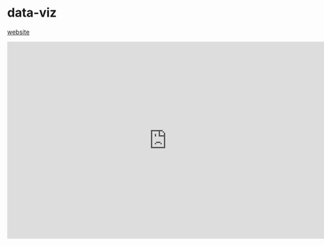 # data-viz

<a href="https://ehavugi.github.io/data-viz/"> website</a>

<iframe width="735" height="455" seamless frameborder="0" scrolling="no" src="https://docs.google.com/spreadsheets/d/e/2PACX-1vRVIGMgM20CQpUNwjOAeecMYxfTKWcLmvrw-GqkxOUl37RhFV4aEJ3bTcPLUPpACvsFnMbZshTm-vgS/pubchart?oid=483774732&amp;format=interactive"></iframe>
